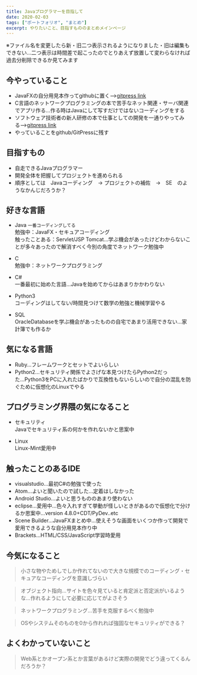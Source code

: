 ```yaml
---
title: Javaプログラマーを目指して
date: 2020-02-03
tags: ["ポートフォリオ", "まとめ"]
excerpt: やりたいこと、目指すもののまとめメインページ
---
```


※ファイル名を変更したら新・旧二つ表示されるようになりました・旧は編集もできない...二つ表示は時間差で起こったのでとりあえず放置して変わらなければ過去分削除できるか見てみます

## 今やっていること
 - JavaFXの自分用見本作ってgithubに置く-->[gitpress link](./javafx-Test)
 - C言語のネットワークプログラミングの本で苦手なネット関連・サーバ関連でアプリ作る...作る時はJavaにして写すだけではないコーディングをする
 - ソフトウェア技術者の新人研修の本で仕事としての開発を一通りやってみる-->[gitpress link](./Development_Training)
 - やっていることをgithub/GitPressに残す

## 目指すもの
 - 自走できるJavaプログラマー
 - 開発全体を把握してプロジェクトを進められる
 - 順序としては　Javaコーディング　-> プロジェクトの補佐　->　SE　のようなかんじだろうか？

## 好きな言語

 - Java
`一番コーディングしてる`<br>
勉強中：JavaFX・セキュアコーディング<br>
触ったことある：Servlet/JSP Tomcat...学ぶ機会があったけどわからないことが多々あったので解消すべく今別の角度でネットワーク勉強中

 - C<br>
勉強中：ネットワークプログラミング

 - C#<br>
一番最初に始めた言語...Javaを始めてからはあまりかかわりない

 - Python3<br>
コーディングはしてない/時間見つけて数学の勉強と機械学習やる

 - SQL<br>
 OracleDatabaseを学ぶ機会があったものの自宅であまり活用できない...家計簿でも作るか

## 気になる言語

 - Ruby...フレームワークとセットでよいらしい
 - Python2...セキュリティ関係でよさげな本見つけたらPython2だった...Python3をPCに入れたばかりで互換性もないらしいので自分の混乱を防ぐために仮想化のLinuxでやる

## プログラミング界隈の気になること

 - セキュリティ<br>
Javaでセキュリティ系の何かを作れないかと思案中

- Linux<br>
Linux-Mint愛用中

## 触ったことのあるIDE

 - visualstudio...最初C#の勉強で使った
 - Atom...よいと聞いたので試した...定着はしなかった
 - Android Studio...よいと思うもののあまり使わない
 - eclipse...愛用中...色々入れすぎて挙動が怪しいときがあるので仮想化で分けるか思案中...version 4.8.0+CDT/PyDev..etc<br>
 - Scene Builder...JavaFXまとめ中...使えそうな画面をいくつか作って開発で愛用できるような自分用見本作り中
 - Brackets...HTML/CSS/JavaScript学習時愛用
 
## 今気になること

 >小さな物やためしでしか作れてないので大きな規模でのコーディング・セキュアなコーディングを意識しづらい
 
 >オブジェクト指向...サイトを色々見ていると肯定派と否定派がいるような...作れるようにして必要に応じてがよさそう
 
 >ネットワークプログラミング...苦手を克服するべく勉強中
 
 >OSやシステムそのものを0から作れれば強固なセキュリティができる？
 
 ## よくわかっていないこと
 
 >Web系とかオープン系とか言葉があるけど実際の開発でどう違ってくるんだろうか？

